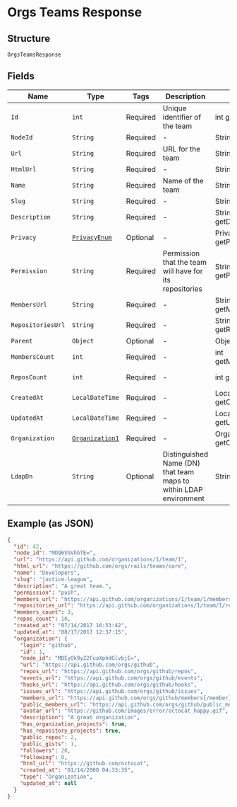 
# Orgs Teams Response

## Structure

`OrgsTeamsResponse`

## Fields

| Name | Type | Tags | Description | Getter | Setter |
|  --- | --- | --- | --- | --- | --- |
| `Id` | `int` | Required | Unique identifier of the team | int getId() | setId(int id) |
| `NodeId` | `String` | Required | - | String getNodeId() | setNodeId(String nodeId) |
| `Url` | `String` | Required | URL for the team | String getUrl() | setUrl(String url) |
| `HtmlUrl` | `String` | Required | - | String getHtmlUrl() | setHtmlUrl(String htmlUrl) |
| `Name` | `String` | Required | Name of the team | String getName() | setName(String name) |
| `Slug` | `String` | Required | - | String getSlug() | setSlug(String slug) |
| `Description` | `String` | Required | - | String getDescription() | setDescription(String description) |
| `Privacy` | [`PrivacyEnum`](../../doc/models/privacy-enum.md) | Optional | - | PrivacyEnum getPrivacy() | setPrivacy(PrivacyEnum privacy) |
| `Permission` | `String` | Required | Permission that the team will have for its repositories | String getPermission() | setPermission(String permission) |
| `MembersUrl` | `String` | Required | - | String getMembersUrl() | setMembersUrl(String membersUrl) |
| `RepositoriesUrl` | `String` | Required | - | String getRepositoriesUrl() | setRepositoriesUrl(String repositoriesUrl) |
| `Parent` | `Object` | Optional | - | Object getParent() | setParent(Object parent) |
| `MembersCount` | `int` | Required | - | int getMembersCount() | setMembersCount(int membersCount) |
| `ReposCount` | `int` | Required | - | int getReposCount() | setReposCount(int reposCount) |
| `CreatedAt` | `LocalDateTime` | Required | - | LocalDateTime getCreatedAt() | setCreatedAt(LocalDateTime createdAt) |
| `UpdatedAt` | `LocalDateTime` | Required | - | LocalDateTime getUpdatedAt() | setUpdatedAt(LocalDateTime updatedAt) |
| `Organization` | [`Organization1`](../../doc/models/organization-1.md) | Required | - | Organization1 getOrganization() | setOrganization(Organization1 organization) |
| `LdapDn` | `String` | Optional | Distinguished Name (DN) that team maps to within LDAP environment | String getLdapDn() | setLdapDn(String ldapDn) |

## Example (as JSON)

```json
{
  "id": 42,
  "node_id": "MDQ6VGVhbTE=",
  "url": "https://api.github.com/organizations/1/team/1",
  "html_url": "https://github.com/orgs/rails/teams/core",
  "name": "Developers",
  "slug": "justice-league",
  "description": "A great team.",
  "permission": "push",
  "members_url": "https://api.github.com/organizations/1/team/1/members{/member}",
  "repositories_url": "https://api.github.com/organizations/1/team/1/repos",
  "members_count": 3,
  "repos_count": 10,
  "created_at": "07/14/2017 16:53:42",
  "updated_at": "08/17/2017 12:37:15",
  "organization": {
    "login": "github",
    "id": 1,
    "node_id": "MDEyOk9yZ2FuaXphdGlvbjE=",
    "url": "https://api.github.com/orgs/github",
    "repos_url": "https://api.github.com/orgs/github/repos",
    "events_url": "https://api.github.com/orgs/github/events",
    "hooks_url": "https://api.github.com/orgs/github/hooks",
    "issues_url": "https://api.github.com/orgs/github/issues",
    "members_url": "https://api.github.com/orgs/github/members{/member}",
    "public_members_url": "https://api.github.com/orgs/github/public_members{/member}",
    "avatar_url": "https://github.com/images/error/octocat_happy.gif",
    "description": "A great organization",
    "has_organization_projects": true,
    "has_repository_projects": true,
    "public_repos": 2,
    "public_gists": 1,
    "followers": 20,
    "following": 0,
    "html_url": "https://github.com/octocat",
    "created_at": "01/14/2008 04:33:35",
    "type": "Organization",
    "updated_at": null
  }
}
```

